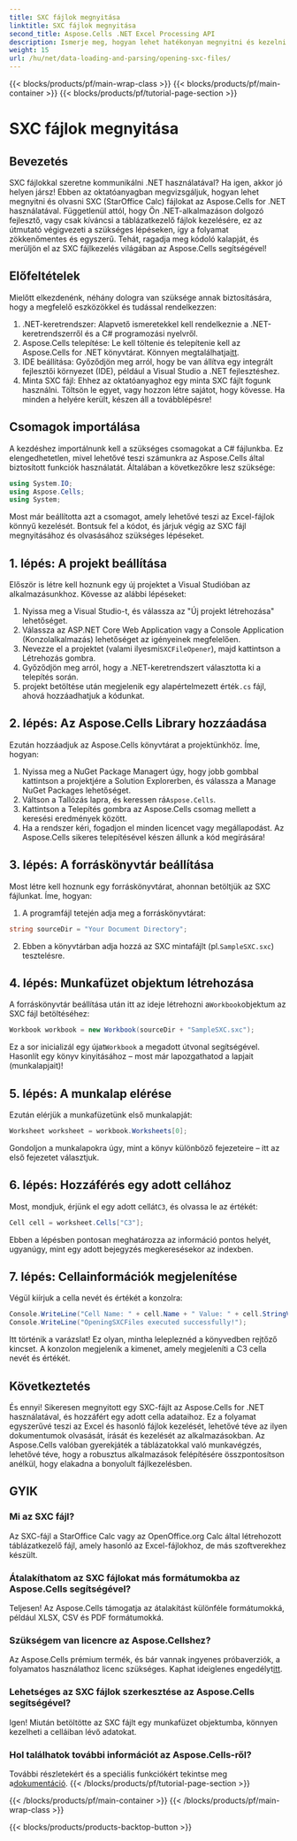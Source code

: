 ```yaml
---
title: SXC fájlok megnyitása
linktitle: SXC fájlok megnyitása
second_title: Aspose.Cells .NET Excel Processing API
description: Ismerje meg, hogyan lehet hatékonyan megnyitni és kezelni SXC-fájlokat .NET-ben az Aspose.Cells segítségével. Lépésről lépésre bemutató oktatóprogram kódpéldákkal.
weight: 15
url: /hu/net/data-loading-and-parsing/opening-sxc-files/
---
```


{{< blocks/products/pf/main-wrap-class >}}
{{< blocks/products/pf/main-container >}}
{{< blocks/products/pf/tutorial-page-section >}}

# SXC fájlok megnyitása

## Bevezetés
SXC fájlokkal szeretne kommunikálni .NET használatával? Ha igen, akkor jó helyen jársz! Ebben az oktatóanyagban megvizsgáljuk, hogyan lehet megnyitni és olvasni SXC (StarOffice Calc) fájlokat az Aspose.Cells for .NET használatával. Függetlenül attól, hogy Ön .NET-alkalmazáson dolgozó fejlesztő, vagy csak kíváncsi a táblázatkezelő fájlok kezelésére, ez az útmutató végigvezeti a szükséges lépéseken, így a folyamat zökkenőmentes és egyszerű. 
Tehát, ragadja meg kódoló kalapját, és merüljön el az SXC fájlkezelés világában az Aspose.Cells segítségével!
## Előfeltételek
Mielőtt elkezdenénk, néhány dologra van szüksége annak biztosítására, hogy a megfelelő eszközökkel és tudással rendelkezzen:
1. .NET-keretrendszer: Alapvető ismeretekkel kell rendelkeznie a .NET-keretrendszerről és a C# programozási nyelvről.
2.  Aspose.Cells telepítése: Le kell töltenie és telepítenie kell az Aspose.Cells for .NET könyvtárat. Könnyen megtalálhatja[itt](https://releases.aspose.com/cells/net/).
3. IDE beállítása: Győződjön meg arról, hogy be van állítva egy integrált fejlesztői környezet (IDE), például a Visual Studio a .NET fejlesztéshez.
4. Minta SXC fájl: Ehhez az oktatóanyaghoz egy minta SXC fájlt fogunk használni. Töltsön le egyet, vagy hozzon létre sajátot, hogy kövesse.
Ha minden a helyére került, készen áll a továbblépésre!
## Csomagok importálása
A kezdéshez importálnunk kell a szükséges csomagokat a C# fájlunkba. Ez elengedhetetlen, mivel lehetővé teszi számunkra az Aspose.Cells által biztosított funkciók használatát. Általában a következőkre lesz szüksége:
```csharp
using System.IO;
using Aspose.Cells;
using System;
```
Most már beállította azt a csomagot, amely lehetővé teszi az Excel-fájlok könnyű kezelését. Bontsuk fel a kódot, és járjuk végig az SXC fájl megnyitásához és olvasásához szükséges lépéseket.

## 1. lépés: A projekt beállítása
Először is létre kell hoznunk egy új projektet a Visual Studióban az alkalmazásunkhoz. Kövesse az alábbi lépéseket:
1. Nyissa meg a Visual Studio-t, és válassza az "Új projekt létrehozása" lehetőséget.
2. Válassza az ASP.NET Core Web Application vagy a Console Application (Konzolalkalmazás) lehetőséget az igényeinek megfelelően.
3.  Nevezze el a projektet (valami ilyesmi`SXCFileOpener`), majd kattintson a Létrehozás gombra.
4. Győződjön meg arról, hogy a .NET-keretrendszert választotta ki a telepítés során.
5.  projekt betöltése után megjelenik egy alapértelmezett érték`.cs` fájl, ahová hozzáadhatjuk a kódunkat.
## 2. lépés: Az Aspose.Cells Library hozzáadása
Ezután hozzáadjuk az Aspose.Cells könyvtárat a projektünkhöz. Íme, hogyan:
1. Nyissa meg a NuGet Package Managert úgy, hogy jobb gombbal kattintson a projektjére a Solution Explorerben, és válassza a Manage NuGet Packages lehetőséget.
2.  Váltson a Tallózás lapra, és keressen rá`Aspose.Cells`.
3. Kattintson a Telepítés gombra az Aspose.Cells csomag mellett a keresési eredmények között.
4. Ha a rendszer kéri, fogadjon el minden licencet vagy megállapodást.
Az Aspose.Cells sikeres telepítésével készen állunk a kód megírására!
## 3. lépés: A forráskönyvtár beállítása
Most létre kell hoznunk egy forráskönyvtárat, ahonnan betöltjük az SXC fájlunkat. Íme, hogyan:
1. A programfájl tetején adja meg a forráskönyvtárat:
```csharp
string sourceDir = "Your Document Directory";
```
2.  Ebben a könyvtárban adja hozzá az SXC mintafájlt (pl.`SampleSXC.sxc`) tesztelésre.
## 4. lépés: Munkafüzet objektum létrehozása
 A forráskönyvtár beállítása után itt az ideje létrehozni a`Workbook`objektum az SXC fájl betöltéséhez:
```csharp
Workbook workbook = new Workbook(sourceDir + "SampleSXC.sxc");
```
 Ez a sor inicializál egy újat`Workbook` a megadott útvonal segítségével. Hasonlít egy könyv kinyitásához – most már lapozgathatod a lapjait (munkalapjait)!
## 5. lépés: A munkalap elérése
Ezután elérjük a munkafüzetünk első munkalapját:
```csharp
Worksheet worksheet = workbook.Worksheets[0];
```
Gondoljon a munkalapokra úgy, mint a könyv különböző fejezeteire – itt az első fejezetet választjuk.
## 6. lépés: Hozzáférés egy adott cellához
 Most, mondjuk, érjünk el egy adott cellát`C3`, és olvassa le az értékét:
```csharp
Cell cell = worksheet.Cells["C3"];
```
Ebben a lépésben pontosan meghatározza az információ pontos helyét, ugyanúgy, mint egy adott bejegyzés megkeresésekor az indexben. 
## 7. lépés: Cellainformációk megjelenítése
Végül kiírjuk a cella nevét és értékét a konzolra:
```csharp
Console.WriteLine("Cell Name: " + cell.Name + " Value: " + cell.StringValue);
Console.WriteLine("OpeningSXCFiles executed successfully!");
```
Itt történik a varázslat! Ez olyan, mintha lelepleznéd a könyvedben rejtőző kincset. A konzolon megjelenik a kimenet, amely megjeleníti a C3 cella nevét és értékét.

## Következtetés
És ennyi! Sikeresen megnyitott egy SXC-fájlt az Aspose.Cells for .NET használatával, és hozzáfért egy adott cella adataihoz. Ez a folyamat egyszerűvé teszi az Excel és hasonló fájlok kezelését, lehetővé téve az ilyen dokumentumok olvasását, írását és kezelését az alkalmazásokban. 
Az Aspose.Cells valóban gyerekjáték a táblázatokkal való munkavégzés, lehetővé téve, hogy a robusztus alkalmazások felépítésére összpontosítson anélkül, hogy elakadna a bonyolult fájlkezelésben.
## GYIK
### Mi az SXC fájl?
Az SXC-fájl a StarOffice Calc vagy az OpenOffice.org Calc által létrehozott táblázatkezelő fájl, amely hasonló az Excel-fájlokhoz, de más szoftverekhez készült.
### Átalakíthatom az SXC fájlokat más formátumokba az Aspose.Cells segítségével?
Teljesen! Az Aspose.Cells támogatja az átalakítást különféle formátumokká, például XLSX, CSV és PDF formátumokká.
### Szükségem van licencre az Aspose.Cellshez?
 Az Aspose.Cells prémium termék, és bár vannak ingyenes próbaverziók, a folyamatos használathoz licenc szükséges. Kaphat ideiglenes engedélyt[itt](https://purchase.aspose.com/temporary-license/).
### Lehetséges az SXC fájlok szerkesztése az Aspose.Cells segítségével?
Igen! Miután betöltötte az SXC fájlt egy munkafüzet objektumba, könnyen kezelheti a celláiban lévő adatokat.
### Hol találhatok további információt az Aspose.Cells-ről?
 További részletekért és a speciális funkciókért tekintse meg a[dokumentáció](https://reference.aspose.com/cells/net/).
{{< /blocks/products/pf/tutorial-page-section >}}

{{< /blocks/products/pf/main-container >}}
{{< /blocks/products/pf/main-wrap-class >}}

{{< blocks/products/products-backtop-button >}}
